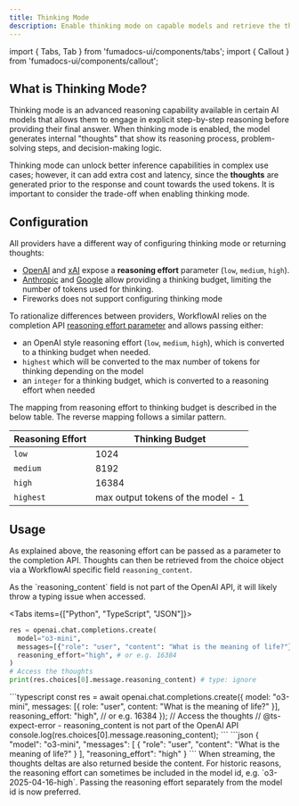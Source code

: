 ```yaml
---
title: Thinking Mode
description: Enable thinking mode on capable models and retrieve the thoughts.
---
```


import { Tabs, Tab } from 'fumadocs-ui/components/tabs';
import { Callout } from 'fumadocs-ui/components/callout';

## What is Thinking Mode?

Thinking mode is an advanced reasoning capability available in certain AI models that allows them to engage in explicit step-by-step reasoning before providing their final answer. When thinking mode is enabled, the model generates internal "thoughts" that show its reasoning process, problem-solving steps, and decision-making logic.

Thinking mode can unlock better inference capabilities in complex use cases; however, it can add extra cost and latency, since the **thoughts** are generated prior to the response and count towards the used tokens. It is important to consider the trade-off when enabling thinking mode.

## Configuration

All providers have a different way of configuring thinking mode or returning thoughts:
- [OpenAI](https://platform.openai.com/docs/guides/reasoning) and [xAI](https://docs.x.ai/docs/guides/reasoning) expose a **reasoning effort** parameter (`low`, `medium`, `high`).
- [Anthropic](https://docs.anthropic.com/en/docs/build-with-claude/extended-thinking) and [Google](https://ai.google.dev/gemini-api/docs/thinking) allow providing a thinking budget, limiting the number of tokens used for thinking.
- Fireworks does not support configuring thinking mode

To rationalize differences between providers, WorkflowAI relies on the completion API [reasoning effort parameter](https://platform.openai.com/docs/api-reference/chat/create#chat-create-reasoning_effort) and allows passing either:
- an OpenAI style reasoning effort (`low`, `medium`, `high`), which is converted to a thinking budget when needed.
- `highest` which will be converted to the max number of tokens for thinking depending on the model
- an `integer` for a thinking budget, which is converted to a reasoning effort when needed

The mapping from reasoning effort to thinking budget is described in the below table. The reverse mapping follows a similar pattern.

| Reasoning Effort | Thinking Budget |
|-----------------|-----------------|
| `low`           | 1024            |
| `medium`        | 8192            |
| `high`          | 16384           |
| `highest`       | max output tokens of the model - 1           |

## Usage

As explained above, the reasoning effort can be passed as a parameter to the completion API. Thoughts can then be retrieved from the choice object via a WorkflowAI specific field `reasoning_content`.

<Callout type="warning">
As the `reasoning_content` field is not part of the OpenAI API, it will likely throw a typing issue when accessed.
</Callout>

<Tabs items={["Python", "TypeScript", "JSON"]}>
  <Tab>
  ```python
  res = openai.chat.completions.create(
    model="o3-mini",
    messages=[{"role": "user", "content": "What is the meaning of life?"}],
    reasoning_effort="high", # or e.g. 16384
  )
  # Access the thoughts
  print(res.choices[0].message.reasoning_content) # type: ignore
  ```
  </Tab>
  <Tab>
  ```typescript
  const res = await openai.chat.completions.create({
    model: "o3-mini",
    messages: [{ role: "user", content: "What is the meaning of life?" }],
    reasoning_effort: "high", // or e.g. 16384
  });
  // Access the thoughts
  // @ts-expect-error - reasoning_content is not part of the OpenAI API
  console.log(res.choices[0].message.reasoning_content); 
  ```
  </Tab>
  <Tab>
  ```json
  {
    "model": "o3-mini",
    "messages": [
      {
        "role": "user", 
        "content": "What is the meaning of life?"
      }
    ],
    "reasoning_effort": "high"
  }
  ```
  </Tab>
</Tabs>

<Callout type="info">
When streaming, the thoughts deltas are also returned beside the content.
</Callout>

<Callout type="info">
For historic reasons, the reasoning effort can sometimes be included in the model id, e.g. `o3-2025-04-16-high`. Passing the reasoning effort separately from the model id is now preferred.
</Callout>
